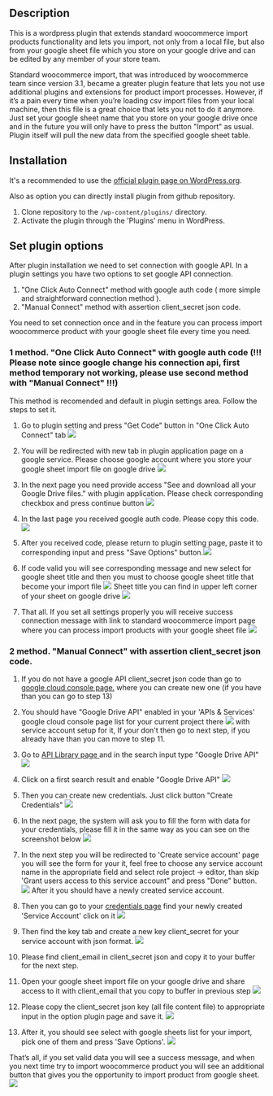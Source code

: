 ## Description

This is a wordpress plugin that extends standard woocommerce import products functionality and lets you import, not only from a local file, but also from your google sheet file which you store on your google drive and can be edited by any member of your store team.

Standard woocommerce import, that was introduced by woocommerce team since version 3.1, became a greater plugin feature that lets you not use additional plugins and extensions for product import processes. However, if it’s a pain every time when you’re loading csv import files from your local machine, then this file is a great choice that lets you not to do it anymore. Just set your google sheet name that you store on your google drive once and in the future you will only have to press the button "Import" as usual. Plugin itself will pull the new data from the specified google sheet table.

## Installation
It's a recommended to use the [official plugin page on WordPress.org](https://wordpress.org/plugins/import-products-from-gsheet-for-woo-importer/).

Also as option you can directly install plugin from github repository.
1. Clone repository to the `/wp-content/plugins/` directory.
2. Activate the plugin through the 'Plugins' menu in WordPress.


## Set plugin options

After plugin installation we need to set connection with google API. In a plugin settings you have two options to set google API connection.
1. "One Click Auto Connect" method with google auth code ( more simple and straightforward connection method ).
2. "Manual Connect" method with assertion client_secret json code.


You need to set connection once and in the feature you can process import woocommerce product with your google sheet file every time you need.

### 1 method. "One Click Auto Connect" with google auth code (!!! Please note since google change his connection api, first method  temporary not working, please use second method with "Manual Connect" !!!)

This method is recomended and default in plugin settings area. Follow the steps to set it.

1. Go to plugin setting and press "Get Code" button in "One Click Auto Connect" tab ![](assets/screenshot-12.png)

2. You will be redirected with new tab in plugin application page on a google service. Please choose google account where you store your google sheet import file on google drive ![](assets/screenshot-13.png)

3. In the next page you need provide access "See and download all your Google Drive files." with plugin application. Please check corresponding checkbox and press continue button ![](assets/screenshot-14.png)

4. In the last page you received google auth code. Please copy this code.![](assets/screenshot-15.png)

5. After you received code, please return to plugin setting page, paste it to corresponding input and press "Save Options" button.![](assets/screenshot-16.png)

6. If code valid you will see corresponding message and new select for google sheet title and then you must to choose google sheet title that become your import file ![](assets/screenshot-17.png) Sheet title you can find in upper left corner of your sheet on google drive ![](assets/screenshot-18.png) 

7. That all. If you set all settings properly you will receive success connection message with link to standard woocommerce import page where you can process import products with your google sheet file ![](assets/screenshot-19.png)


### 2 method. "Manual Connect" with assertion client_secret json code.

1. If you do not have a google API client_secret json code than go to [google cloud console page.](https://console.developers.google.com) where you can create new one (if you have than you can go to step 13)

2. You should have "Google Drive API" enabled in your 'APIs & Services' google cloud console page list for your current project there ![](assets/screenshot-1.png) with service account setup for it, If your don't then go to next step, if you already have than you can move to step 11.

5. Go to [API Library page ](https://console.cloud.google.com/apis/library) and in the search input type "Google Drive API" ![](assets/screenshot-2.png) 

6. Click on a first search result and enable "Google Drive API" ![](assets/screenshot-3.png)

7. Then you can create new credentials.  Just click button "Create Сredentials" ![](assets/screenshot-5.png)

9. In the next page, the system  will ask you to fill the form with data for your credentials, please fill it in the same way as you can see on the screenshot below ![](assets/screenshot-6.png)

10. In the next step you will be redirected to 'Create service account' page you will see the form for your it, feel free to choose any service account name in the appropriate field and select role project -> editor, than skip 'Grant users access to this service account" and press "Done" button. ![](assets/screenshot-7.png) After it you should have a newly created service account.

11. Then you can go to your [credentials page](https://console.cloud.google.com/apis/credentials) find your newly created 'Service Account' click on it ![](assets/screenshot-8.png)

12. Then find the key tab and create a new key client_secret for your service account with json format. ![](assets/screenshot-9.png)

13. Please find client_email in client_secret json and copy it to your buffer for the next step.

14. Open your google sheet import file on your google drive and share access to it with client_email that you copy to buffer in previous step ![](assets/screenshot-10.png)

12. Please copy the client_secret json key (all file content file) to appropriate input in the option plugin page and save it. ![](assets/screenshot-11.png)

15. After it, you should see select with google sheets list for your import, pick one of them and press 'Save Options'. ![](assets/screenshot-12.png)

That’s all, if you set valid data you will see a success message, and when you next time try to import woocommerce product you will see an additional button that gives you the opportunity to import product from google sheet. ![](assets/screenshot-4.png)
